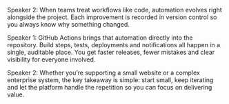 Speaker 2: When teams treat workflows like code, automation evolves right alongside the project. Each improvement is recorded in version control so you always know why something changed.

Speaker 1: GitHub Actions brings that automation directly into the repository. Build steps, tests, deployments and notifications all happen in a single, auditable place. You get faster releases, fewer mistakes and clear visibility for everyone involved.

Speaker 2: Whether you’re supporting a small website or a complex enterprise system, the key takeaway is simple: start small, keep iterating and let the platform handle the repetition so you can focus on delivering value.
